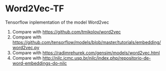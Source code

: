 # Word2Vec-TF
Tensorflow inplementation of the model Word2vec

1) Compare with https://github.com/tmikolov/word2vec
2) Compare with https://github.com/tensorflow/models/blob/master/tutorials/embedding/word2vec.py
3) Compare with https://radimrehurek.com/gensim/models/word2vec.html
4) Compare with http://nilc.icmc.usp.br/nilc/index.php/repositorio-de-word-embeddings-do-nilc
